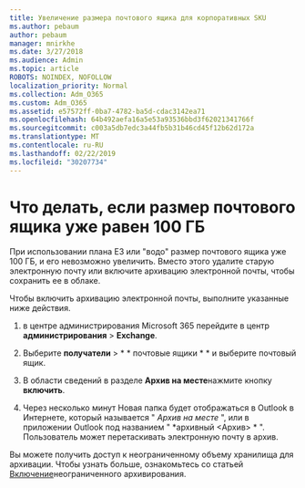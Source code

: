 ```yaml
---
title: Увеличение размера почтового ящика для корпоративных SKU
ms.author: pebaum
author: pebaum
manager: mnirkhe
ms.date: 3/27/2018
ms.audience: Admin
ms.topic: article
ROBOTS: NOINDEX, NOFOLLOW
localization_priority: Normal
ms.collection: Adm_O365
ms.custom: Adm_O365
ms.assetid: e57572ff-0ba7-4782-ba5d-cdac3142ea71
ms.openlocfilehash: 64b492aefa16a5e53a93536bbd3f62021341766f
ms.sourcegitcommit: c003a5db7edc3a44fb5b31b46cd45f12b62d172a
ms.translationtype: MT
ms.contentlocale: ru-RU
ms.lasthandoff: 02/22/2019
ms.locfileid: "30207734"
---
```

# <a name="what-to-do-if-your-mailbox-size-is-already-100gb"></a>Что делать, если размер почтового ящика уже равен 100 ГБ

При использовании плана E3 или "водо" размер почтового ящика уже 100 ГБ, и его невозможно увеличить. Вместо этого удалите старую электронную почту или включите архивацию электронной почты, чтобы сохранить ее в облаке. 
  
Чтобы включить архивацию электронной почты, выполните указанные ниже действия.
  
1. в центре администрирования Microsoft 365 перейдите в центр **администрирования** \> **Exchange**. 
    
2. Выберите **получатели** \> * * почтовые ящики * * и выберите почтовый ящик. 
    
3. В области сведений в разделе **Архив на месте**нажмите кнопку **включить**. 
    
4. Через несколько минут Новая папка будет отображаться в Outlook в Интернете, который называется " *Архив на месте* ", или в приложении Outlook под названием " *архивный \<Архив\> * ". Пользователь может перетаскивать электронную почту в архив. 
    
Вы можете получить доступ к неограниченному объему хранилища для архивации. Чтобы узнать больше, ознакомьтесь со статьей [Включение](https://support.office.com/article/enable-unlimited-archiving-in-office-365-admin-help-e2a789f2-9962-4960-9fd4-a00aa063559e)неограниченного архивирования.
  

